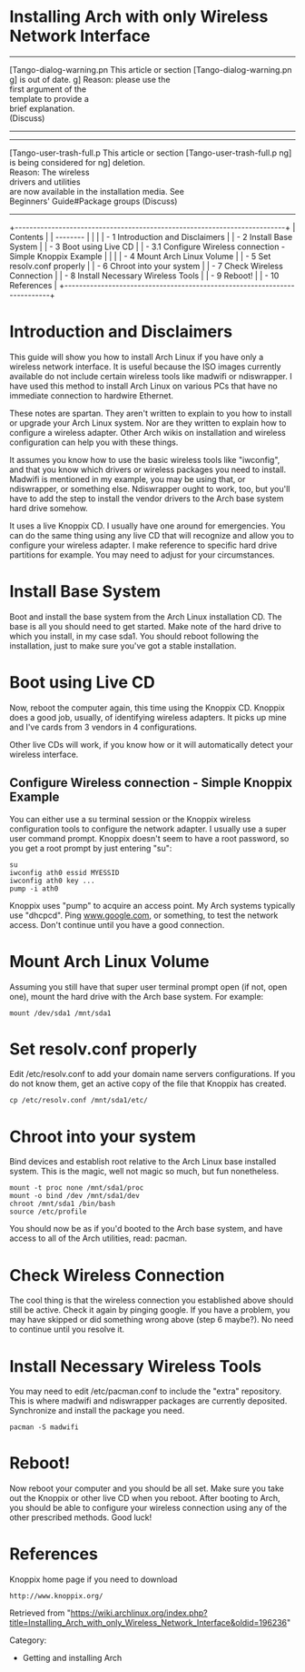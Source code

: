 Installing Arch with only Wireless Network Interface
====================================================

  ------------------------ ------------------------ ------------------------
  [Tango-dialog-warning.pn This article or section  [Tango-dialog-warning.pn
  g]                       is out of date.          g]
                           Reason: please use the   
                           first argument of the    
                           template to provide a    
                           brief explanation.       
                           (Discuss)                
  ------------------------ ------------------------ ------------------------

  ------------------------ ------------------------ ------------------------
  [Tango-user-trash-full.p This article or section  [Tango-user-trash-full.p
  ng]                      is being considered for  ng]
                           deletion.                
                           Reason: The wireless     
                           drivers and utilities    
                           are now available in the 
                           installation media. See  
                           Beginners' Guide#Package 
                           groups (Discuss)         
  ------------------------ ------------------------ ------------------------

+--------------------------------------------------------------------------+
| Contents                                                                 |
| --------                                                                 |
|                                                                          |
| -   1 Introduction and Disclaimers                                       |
| -   2 Install Base System                                                |
| -   3 Boot using Live CD                                                 |
|     -   3.1 Configure Wireless connection - Simple Knoppix Example       |
|                                                                          |
| -   4 Mount Arch Linux Volume                                            |
| -   5 Set resolv.conf properly                                           |
| -   6 Chroot into your system                                            |
| -   7 Check Wireless Connection                                          |
| -   8 Install Necessary Wireless Tools                                   |
| -   9 Reboot!                                                            |
| -   10 References                                                        |
+--------------------------------------------------------------------------+

Introduction and Disclaimers
============================

This guide will show you how to install Arch Linux if you have only a
wireless network interface. It is useful because the ISO images
currently available do not include certain wireless tools like madwifi
or ndiswrapper. I have used this method to install Arch Linux on various
PCs that have no immediate connection to hardwire Ethernet.

These notes are spartan. They aren't written to explain to you how to
install or upgrade your Arch Linux system. Nor are they written to
explain how to configure a wireless adapter. Other Arch wikis on
installation and wireless configuration can help you with these things.

It assumes you know how to use the basic wireless tools like "iwconfig",
and that you know which drivers or wireless packages you need to
install. Madwifi is mentioned in my example, you may be using that, or
ndiswrapper, or something else. Ndiswrapper ought to work, too, but
you'll have to add the step to install the vendor drivers to the Arch
base system hard drive somehow.

It uses a live Knoppix CD. I usually have one around for emergencies.
You can do the same thing using any live CD that will recognize and
allow you to configure your wireless adapter. I make reference to
specific hard drive partitions for example. You may need to adjust for
your circumstances.

Install Base System
===================

Boot and install the base system from the Arch Linux installation CD.
The base is all you should need to get started. Make note of the hard
drive to which you install, in my case sda1. You should reboot following
the installation, just to make sure you've got a stable installation.

Boot using Live CD
==================

Now, reboot the computer again, this time using the Knoppix CD. Knoppix
does a good job, usually, of identifying wireless adapters. It picks up
mine and I've cards from 3 vendors in 4 configurations.

Other live CDs will work, if you know how or it will automatically
detect your wireless interface.

Configure Wireless connection - Simple Knoppix Example
------------------------------------------------------

You can either use a su terminal session or the Knoppix wireless
configuration tools to configure the network adapter. I usually use a
super user command prompt. Knoppix doesn't seem to have a root password,
so you get a root prompt by just entering "su":

    su
    iwconfig ath0 essid MYESSID
    iwconfig ath0 key ...
    pump -i ath0

Knoppix uses "pump" to acquire an access point. My Arch systems
typically use "dhcpcd". Ping www.google.com, or something, to test the
network access. Don't continue until you have a good connection.

Mount Arch Linux Volume
=======================

Assuming you still have that super user terminal prompt open (if not,
open one), mount the hard drive with the Arch base system. For example:

    mount /dev/sda1 /mnt/sda1

Set resolv.conf properly
========================

Edit /etc/resolv.conf to add your domain name servers configurations. If
you do not know them, get an active copy of the file that Knoppix has
created.

    cp /etc/resolv.conf /mnt/sda1/etc/

Chroot into your system
=======================

Bind devices and establish root relative to the Arch Linux base
installed system. This is the magic, well not magic so much, but fun
nonetheless.

    mount -t proc none /mnt/sda1/proc
    mount -o bind /dev /mnt/sda1/dev
    chroot /mnt/sda1 /bin/bash
    source /etc/profile

You should now be as if you'd booted to the Arch base system, and have
access to all of the Arch utilities, read: pacman.

Check Wireless Connection
=========================

The cool thing is that the wireless connection you established above
should still be active. Check it again by pinging google. If you have a
problem, you may have skipped or did something wrong above (step 6
maybe?). No need to continue until you resolve it.

Install Necessary Wireless Tools
================================

You may need to edit /etc/pacman.conf to include the "extra" repository.
This is where madwifi and ndiswrapper packages are currently deposited.
Synchronize and install the package you need.

    pacman -S madwifi

Reboot!
=======

Now reboot your computer and you should be all set. Make sure you take
out the Knoppix or other live CD when you reboot. After booting to Arch,
you should be able to configure your wireless connection using any of
the other prescribed methods. Good luck!

References
==========

Knoppix home page if you need to download

    http://www.knoppix.org/

Retrieved from
"https://wiki.archlinux.org/index.php?title=Installing_Arch_with_only_Wireless_Network_Interface&oldid=196236"

Category:

-   Getting and installing Arch
